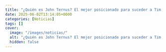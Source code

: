 ```yaml
---
title: "¿Quién es John Ternus? El mejor posicionado para suceder a Tim Cook"
date: 2025-06-02T13:14:05+0000
categories: [Noticias]
tags: []
cover:
  image: "/images/noticias/"
  alt: "¿Quién es John Ternus? El mejor posicionado para suceder a Tim Cook"
  hidden: false
---
```



